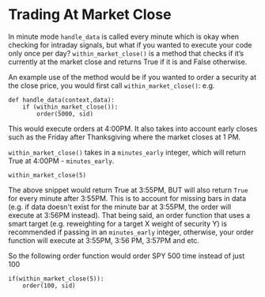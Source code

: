 # Trading At Market Close

In minute mode `handle_data` is called every minute which is okay when checking for intraday signals, but what if you wanted to execute your code only once per day? `within_market_close()` is a method that checks if it’s currently at the market close and returns True if it is and False otherwise.

An example use of the method would be if you wanted to order a security at the close price, you would first call `within_market_close()`: e.g. 

```
def handle_data(context,data):
    if (within_market_close()):
        order(5000, sid)
```

This would execute orders at 4:00PM. It also takes into account early closes such as the Friday after Thanksgiving where the market closes at 1 PM.

`within_market_close()` takes in a `minutes_early` integer, which will return True at 4:00PM - `minutes_early`. 

```
within_market_close(5)
```

The above snippet would return True at 3:55PM, BUT will also return `True` for every minute after 3:55PM. This is to account for missing bars in data (e.g. if data doesn't exist for the minute bar at 3:55PM, the order will execute at 3:56PM instead). That being said, an order function that uses a smart target (e.g. reweighting for a target X weight of security Y) is recommended if passing in an `minutes_early` integer, otherwise, your order function will execute at 3:55PM, 3:56 PM, 3:57PM and etc. 

So the following order function would order SPY 500 time instead of just 100
```
if(within_market_close(5)):
	order(100, sid)
```
